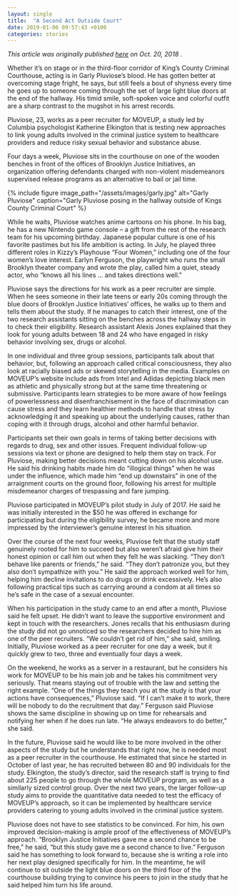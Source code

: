 ```yaml
---
layout: single
title:  "A Second Act Outside Court"
date: 2019-01-06 09:57:43 +0100
categories: stories
---
```


*This article was originally published [here](http://theink.nyc/second-act-outside-court/) on Oct. 20, 2018 .*

Whether it’s on stage or in the third-floor corridor of King’s County Criminal Courthouse, acting is in Garly Pluviose’s blood. He has gotten better at overcoming stage fright, he says, but still feels a bout of shyness every time he goes up to someone coming through the set of large light blue doors at the end of the hallway. His timid smile, soft-spoken voice and colorful outfit are a sharp contrast to the mugshot in his arrest records.

Pluviose, 23, works as a peer recruiter for MOVEUP, a study led by Columbia psychologist Katherine Elkington that is testing new approaches to link young adults involved in the criminal justice system to healthcare providers and reduce risky sexual behavior and substance abuse.

Four days a week, Pluviose sits in the courthouse on one of the wooden benches in front of the offices of Brooklyn Justice Initiatives, an organization offering defendants charged with non-violent misdemeanors supervised release programs as an alternative to bail or jail time.

{% include figure image_path="/assets/images/garly.jpg" alt="Garly Pluviose" caption="Garly Pluviose posing in the hallway outside of Kings County Criminal Court" %}

While he waits, Pluviose watches anime cartoons on his phone. In his bag, he has a new Nintendo game console – a gift from the rest of the research team for his upcoming birthday. Japanese popular culture is one of his favorite pastimes but his life ambition is acting. In July, he played three different roles in Kizzy’s Playhouse “Four Women,” including one of the four women’s love interest. Earlyn Ferguson, the playwright who runs the small Brooklyn theater company and wrote the play, called him a quiet, steady actor, who “knows all his lines … and takes directions well.”

Pluviose says the directions for his work as a peer recruiter are simple. When he sees someone in their late teens or early 20s coming through the blue doors of Brooklyn Justice Initiatives’ offices, he walks up to them and tells them about the study. If he manages to catch their interest, one of the two research assistants sitting on the benches across the hallway steps in to check their eligibility. Research assistant Alexis Jones explained that they look for young adults between 18 and 24 who have engaged in risky behavior involving sex, drugs or alcohol.

In one individual and three group sessions, participants talk about that behavior, but, following an approach called critical consciousness, they also look at racially biased ads or skewed storytelling in the media. Examples on MOVEUP’s website include ads from Intel and Adidas depicting black men as athletic and physically strong but at the same time threatening or submissive. Participants learn strategies to be more aware of how feelings of powerlessness and disenfranchisement in the face of discrimination can cause stress and they learn healthier methods to handle that stress by acknowledging it and speaking up about the underlying causes, rather than coping with it through drugs, alcohol and other harmful behavior.

Participants set their own goals in terms of taking better decisions with regards to drug, sex and other issues. Frequent individual follow-up sessions via text or phone are designed to help them stay on track. For Pluviose, making better decisions meant cutting down on his alcohol use. He said his drinking habits made him do “illogical things” when he was under the influence, which made him “end up downstairs” in one of the arraignment courts on the ground floor, following his arrest for multiple misdemeanor charges of trespassing and fare jumping.

Pluviose participated in MOVEUP’s pilot study in July of 2017. He said he was initially interested in the $50 he was offered in exchange for participating but during the eligibility survey, he became more and more impressed by the interviewer’s genuine interest in his situation.

Over the course of the next four weeks, Pluviose felt that the study staff genuinely rooted for him to succeed but also weren’t afraid give him their honest opinion or call him out when they felt he was slacking. “They don’t behave like parents or friends,” he said. “They don’t patronize you, but they also don’t sympathize with you.” He said the approach worked well for him, helping him decline invitations to do drugs or drink excessively. He’s also following practical tips such as carrying around a condom at all times so he’s safe in the case of a sexual encounter.

When his participation in the study came to an end after a month, Pluviose said he felt upset. He didn’t want to leave the supportive environment and kept in touch with the researchers. Jones recalls that his enthusiasm during the study did not go unnoticed so the researchers decided to hire him as one of the peer recruiters. “We couldn’t get rid of him,” she said, smiling. Initially, Pluviose worked as a peer recruiter for one day a week, but it quickly grew to two, three and eventually four days a week.

On the weekend, he works as a server in a restaurant, but he considers his work for MOVEUP to be his main job and he takes his commitment very seriously. That means staying out of trouble with the law and setting the right example. “One of the things they teach you at the study is that your actions have consequences,” Pluviose said. “If I can’t make it to work, there will be nobody to do the recruitment that day.” Ferguson said Pluviose shows the same discipline in showing up on time for rehearsals and notifying her when if he does run late. “He always endeavors to do better,” she said.

In the future, Pluviose said he would like to be more involved in the other aspects of the study but he understands that right now, he is needed most as a peer recruiter in the courthouse. He estimated that since he started in October of last year, he has recruited between 80 and 90 individuals for the study. Elkington, the study’s director, said the research staff is trying to find about 225 people to go through the whole MOVEUP program, as well as a similarly sized control group. Over the next two years, the larger follow-up study aims to provide the quantitative data needed to test the efficacy of MOVEUP’s approach, so it can be implemented by healthcare service providers catering to young adults involved in the criminal justice system.

Pluviose does not have to see statistics to be convinced. For him, his own improved decision-making is ample proof of the effectiveness of MOVEUP’s approach. “Brooklyn Justice Initiatives gave me a second chance to be free,” he said, “but this study gave me a second chance to live.” Ferguson said he has something to look forward to, because she is writing a role into her next play designed specifically for him. In the meantime, he will continue to sit outside the light blue doors on the third floor of the courthouse building trying to convince his peers to join in the study that he said helped him turn his life around.
